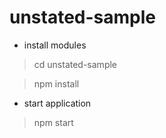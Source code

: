 # unstated-sample

- install modules

> cd unstated-sample

> npm install

- start application

> npm start
